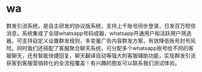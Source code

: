 # wa
群发引流系统，是自主研发的协议版系统，支持上千账号同步登录，日发百万短信消息，系统集成了全球whatsapp号码成器，whatsapp开通用户和活跃用户筛选器，可支持自定义设置群发规则，多变量广告内容群发方案，有效降低账号封号风险。同时我们还搭配了客服聚合聊天系统，可分配多个whatsapp账号给不同的客服聊天，还有智能快捷回复，聊天翻译自动等强大的客服辅助功能，实现群发引流获客到客服营销转化的全流程覆盖！有兴趣的朋友可以联系我们测试体验。

